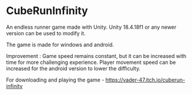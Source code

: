# CubeRunInfinity
 An endless runner game made with Unity. Unity 18.4.18f1 or any newer version can be used to modify it.
 
 The game is made for windows and android. 
 
 Improvement : Game speed remains constant, but it can be increased with time for more challenging experience. Player movement speed can be increased for the android version to lower the difficulty.
 
 For downloading and playing the game - https://vader-47.itch.io/cuberun-infinity
